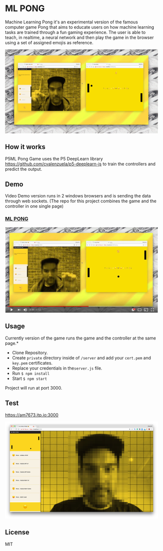 # ML PONG

Machine Learning Pong it's an experimental version of the famous computer game Pong that aims to educate users on how machine learning tasks are trained through a fun gaming experience. The user is able to teach, in realtime, a neural network and then play the game in the browser using a set of assigned emojis as reference.


![ML PONG](public/images/doc01.jpg)

## How it works

P5ML Pong Game uses the P5 DeepLearn library https://github.com/cvalenzuela/p5-deeplearn-js to train the controllers and predict the output.

## Demo

Video Demo version runs in 2 windows browsers and is sending the data through web sockets. (The repo for this project combines the game and the controller in one single page)

### [ML PONG](https://www.youtube.com/watch?v=koZYwOAHmQM&feature=youtu.be)
[![ML PONG](public/images/video.jpg)](https://www.youtube.com/watch?v=koZYwOAHmQM&feature=youtu.be)


## Usage

Currently version of the game runs the game and the controller at the same page.*

- Clone Repository.
- Create `private` directory inside of `/server` and add your `cert.pem` and `key.pem` certificates.
- Replace your credentials in the`server.js` file.
- Run `$ npm install`
- Start `$ npm start`

Project will run at port 3000.

## Test

https://am7673.itp.io:3000

![ML PONG](public/images/current.jpg)


## License

MIT
